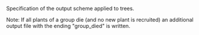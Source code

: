 
Specification of the output scheme applied to trees.

Note: If all plants of a group die (and no new plant is recruited) an additional output file with the ending "group_died" is written.
